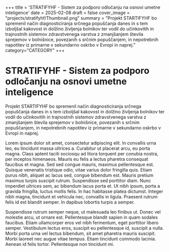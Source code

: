 +++
title = 'STRATIFYHF - Sistem za podporo odločanju na osnovi umetne inteligence'
date = 2025-02-08
draft = false
cover_image = "projects/stratifyhf/Thumbnail.png"
summary = "Projekt STARTIFYHF bo spremenil način diagnosticiranja srčnega popuščanja danes in s tem izboljšal kakovost in dolžino življenja bolnikov ter vodil do učinkovitih in trajnostnih sistemov zdravstvenega varstva z zmanjšanjem števila sprejemov v bolnišnice, povezanih s srčnim popuščanjem, in nepotrebnih napotitev iz primarne v sekundarno oskrbo v Evropi in naprej."
category="CATEGORY"
+++

# STRATIFYHF - Sistem za podporo odločanju na osnovi umetne inteligence

Projekt STARTIFYHF bo spremenil način diagnosticiranja srčnega popuščanja danes in s tem izboljšal kakovost in dolžino življenja bolnikov ter vodil do učinkovitih in trajnostnih sistemov zdravstvenega varstva z zmanjšanjem števila sprejemov v bolnišnice, povezanih s srčnim popuščanjem, in nepotrebnih napotitev iz primarne v sekundarno oskrbo v Evropi in naprej.

Lorem ipsum dolor sit amet, consectetur adipiscing elit. In convallis urna leo, eu tincidunt massa ultrices a. Curabitur ut placerat arcu, eu porta magna. Class aptent taciti sociosqu ad litora torquent per conubia nostra, per inceptos himenaeos. Mauris eu felis a lectus pharetra consequat faucibus et magna. Sed sed congue mauris, maximus pellentesque est. Quisque venenatis tristique odio, vitae varius dolor fringilla quis. Etiam purus nibh, aliquet ac lacus sed, congue bibendum est. Mauris pretium maximus turpis suscipit rutrum. Suspendisse sed porttitor diam. Nunc imperdiet ultrices sem, ac bibendum lacus porta et. Ut nibh ipsum, porta a gravida fringilla, luctus mollis felis. In hac habitasse platea dictumst. Integer nibh magna, tincidunt et vehicula nec, convallis in ligula. Praesent rutrum felis id est blandit semper. In dapibus lobortis turpis a semper.

Suspendisse rutrum semper neque, ut malesuada leo finibus ut. Donec vel molestie arcu, ut ornare est. Pellentesque blandit sapien in quam sodales faucibus. Etiam ullamcorper eros vel nibh fermentum, eget porttitor libero semper. Vestibulum lectus eros, suscipit eu pellentesque id, suscipit a nulla. Morbi porta urna vel lectus bibendum, sit amet pharetra mauris suscipit. Morbi laoreet nec augue vitae tempus. Etiam tincidunt commodo lacinia. Aenean id felis tortor. Pellentesque non tincidunt mi.
